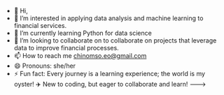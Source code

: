 - 👋 Hi,  
- 👀 I’m interested in applying data analysis and machine learning to financial services.
- 🌱 I’m currently learning Python for data science
- 💞️ I’m looking to collaborate on to collaborate on projects that leverage data to improve financial processes.
- 📫 How to reach me chinomso.eo@gmail.com
- 😄 Pronouns: she/her
- ⚡ Fun fact: Every journey is a learning experience; the world is my oyster!  ✈️
New to coding, but eager to collaborate and learn!
--->
